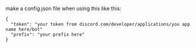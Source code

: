 make a config.json file when using this like this: 

```
{
  "token": "your token from discord.com/developer/applications/you app name here/bot"
  "prefix": "your prefix here"
}
```
